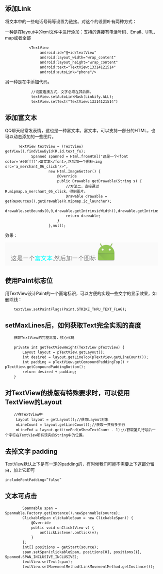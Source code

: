 ## 添加Link

将文本中的一些电话号码等设置为链接。对这个的设置叶有两种方式：


一种是在layout中的xml文件中进行添加：支持的连接有电话号码、Email、URL、map或者全部

```
           <TextView
                android:id="@+id/textView"
                android:layout_width="wrap_content"
                android:layout_height="wrap_content"
                android:text="TextView:13314121514"
                android:autoLink="phone"/>
```

另一种是在中添加代码。

```
            //设置连接方式，文字必须在其后面。
            textView.setAutoLinkMask(Linkify.ALL);
            textView.setText("TextView:13314121514")
```


## 添加富文本

QQ聊天经常发表情，这也是一种富文本。富文本，可以支持一部分的HTML，也可以动态添加的一些图片。

```
      TextView textView = (TextView) getView().findViewById(R.id.text_fu);
            Spanned spanned = Html.fromHtml("这是一个<font color='#00ffff'>富文本</font>,然后加一个图标<img src='a_merchant_06_click'/>",
                    new Html.ImageGetter() {
                        @Override
                        public Drawable getDrawable(String s) {
                            //方法二，直接通过R.mipmap.a_merchant_06_click，得到图片。
                            Drawable drawable = getResources().getDrawable(R.mipmap.ic_launcher);
                            drawable.setBounds(0,0,drawable.getIntrinsicWidth(),drawable.getIntrinsicHeight());
                            return drawable;
                        }
                    },null);
```

效果：

![](index_files/QQ_u622A_u56FE20160114003402.png)

## 使用Paint标志位

用TextView设计Paint的一个画笔标识，可以方便的实现一些文字的显示效果，如删除线：

```
    textView.setPaintFlags(Paint.STRIKE_THRU_TEXT_FLAG);
```

## setMaxLines后，如何获取Text完全实现的高度

```
    获取TextView的完整高度，核心代码
    
    private int getTextViewHeight(TextView pTextView) {
        Layout layout = pTextView.getLayout();
        int desired = layout.getLineTop(pTextView.getLineCount());
        int padding = pTextView.getCompoundPaddingTop() + pTextView.getCompoundPaddingBottom();
        return desired + padding;
    }
```

## 对TextView的排版有特殊要求时，可以使用TextView的Layout

```
    //在TextView中
     Layout layout = getLayout();//获取Layout对象
     mLineCount = layout.getLineCount();//获取一共有多少行
     mLineEnd = layout.getLineEnd(mShowTextCount - 1);//获取第几行最后一个字符在TextView所有现实的String中的位置。
```


## 去掉文字 padding

TextView默认上下是有一定的padding的，有时候我们可能不需要上下这部分留白，加上它即可

```
includeFontPadding=”false”
```


## 文本可点击

```
        Spannable span = Spannable.Factory.getInstance().newSpannable(source);
        ClickableSpan clickableSpan = new ClickableSpan() {
            @Override
            public void onClick(View v) {
                onClickListener.onClick(v);
            }
        };
        int[] positions = getStart(source);
        span.setSpan(clickableSpan, positions[0], positions[1], Spanned.SPAN_INCLUSIVE_INCLUSIVE);
        textView.setText(span);
        textView.setMovementMethod(LinkMovementMethod.getInstance());
```
